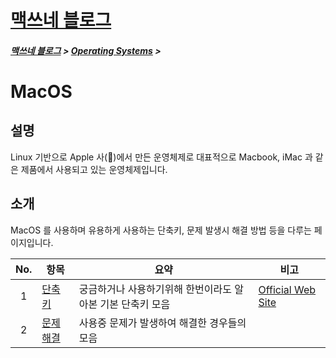 <link rel="stylesheet" type="text/css" href="/css/style-header.css">
<link href="https://cdn.jsdelivr.net/npm/bootstrap@5.3.0-alpha1/dist/css/bootstrap.min.css" rel="stylesheet" integrity="sha384-GLhlTQ8iRABdZLl6O3oVMWSktQOp6b7In1Zl3/Jr59b6EGGoI1aFkw7cmDA6j6gD" crossorigin="anonymous">

<div class="sticky-top bg-white pt-1 pb-2">
<h1><a href="/">맥쓰네 블로그</a></h1>
<h5> 
<a href="/">맥쓰네 블로그</a>
>
<a href="/operating_systems/">Operating Systems</a>
>
</h5>
</div>

# MacOS
## 설명
Linux 기반으로 Apple 사(🍎)에서 만든 운영체제로 대표적으로 Macbook, iMac 과 같은 제품에서 사용되고 있는 운영체제입니다.

## 소개
MacOS 를 사용하며 유용하게 사용하는 단축키, 문제 발생시 해결 방법 등을 다루는 페이지입니다.


| No. | 항목 | 요약 | 비고 |
| :---: | --- | --- | --- |
| 1 | [단축키](./shortcuts/ "https://max-jayee.github.io/operating_systems/macos/shortcuts") | 궁금하거나 사용하기위해 한번이라도 알아본 기본 단축키 모음 | [Official Web Site](https://support.apple.com/en-us/HT201236 "https://support.apple.com/en-us/HT201236") |
| 2 | [문제해결](./trouble_shooting/ "https://max-jayee.github.io/operating_systems/macos/trouble_shooting") | 사용중 문제가 발생하여 해결한 경우들의 모음 | |